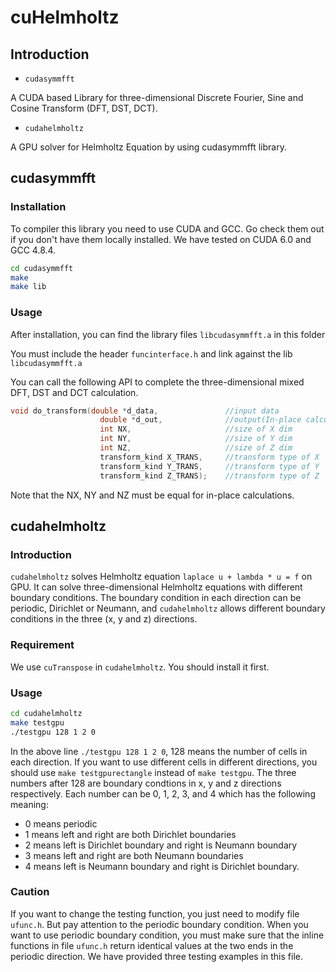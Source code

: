 # cuHelmholtz
## Introduction
* ```cudasymmfft```

A CUDA based Library for three-dimensional Discrete Fourier, Sine and Cosine Transform (DFT, DST, DCT).

* ```cudahelmholtz```

A GPU solver for Helmholtz Equation by using cudasymmfft library.


## cudasymmfft
### Installation
To compiler this library you need to use CUDA and GCC. Go check them out if you don't have them locally installed. We have tested on CUDA 6.0 and GCC 4.8.4.

```bash
cd cudasymmfft 
make 
make lib
```

### Usage
After installation, you can find the library files ```libcudasymmfft.a``` in this folder

You must include the header ```funcinterface.h``` and link against the lib ```libcudasymmfft.a```

You can call the following API to complete the three-dimensional mixed DFT, DST and DCT calculation.
```cpp
void do_transform(double *d_data,               //input data
                    double *d_out,              //output(In-place calculation when equal to input data)
                    int NX,                     //size of X dim
                    int NY,                     //size of Y dim
                    int NZ,                     //size of Z dim
                    transform_kind X_TRANS,     //transform type of X
                    transform_kind Y_TRANS,     //transform type of Y
                    transform_kind Z_TRANS);    //transform type of Z
```

Note that the NX, NY and NZ must be equal for in-place calculations.

## cudahelmholtz
### Introduction
```cudahelmholtz``` solves Helmholtz equation ```laplace u + lambda * u = f``` on GPU. It can solve three-dimensional Helmholtz equations with different boundary conditions. The boundary condition in each direction can be periodic, Dirichlet or Neumann, and ```cudahelmholtz``` allows different boundary conditions in the three (x, y and z) directions.


### Requirement
We use ```cuTranspose``` in ```cudahelmholtz```. You should install it first.

### Usage
```bash
cd cudahelmholtz 
make testgpu
./testgpu 128 1 2 0 
```
In the above line ```./testgpu 128 1 2 0```, 128 means the number of cells in each direction. If you want to use different cells in different directions, you should use ```make testgpurectangle``` instead of ```make testgpu```. 
The three numbers after 128 are boundary condtions in x, y and z directions respectively. Each number can be 0, 1, 2, 3, and 4 which has the following meaning:
* 0 means periodic
* 1 means left and right are both Dirichlet boundaries
* 2 means left is Dirichlet boundary and right is Neumann boundary
* 3 means left and right are both Neumann boundaries
* 4 means left is Neumann boundary and right is Dirichlet boundary. 

### Caution
If you want to change the testing function, you just need to modify file ```ufunc.h```. But pay attention to the periodic boundary condition. When you want to use periodic boundary condition, you must make sure that the inline functions in file ```ufunc.h``` return identical values at the two ends in the periodic direction. We have provided three testing examples in this file.
